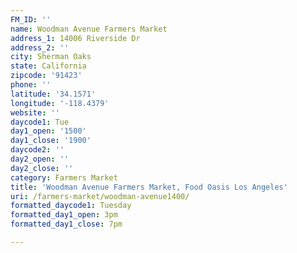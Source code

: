 ```yaml
---
FM_ID: ''
name: Woodman Avenue Farmers Market
address_1: 14006 Riverside Dr
address_2: ''
city: Sherman Oaks
state: California
zipcode: '91423'
phone: ''
latitude: '34.1571'
longitude: '-118.4379'
website: ''
daycode1: Tue
day1_open: '1500'
day1_close: '1900'
daycode2: ''
day2_open: ''
day2_close: ''
category: Farmers Market
title: 'Woodman Avenue Farmers Market, Food Oasis Los Angeles'
uri: /farmers-market/woodman-avenue1400/
formatted_daycode1: Tuesday
formatted_day1_open: 3pm
formatted_day1_close: 7pm

---
```


